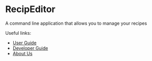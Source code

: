 # RecipEditor
A command line application that allows you to manage your recipes 

Useful links:
* [User Guide](UserGuide.md)
* [Developer Guide](DeveloperGuide.md)
* [About Us](AboutUs.md)
